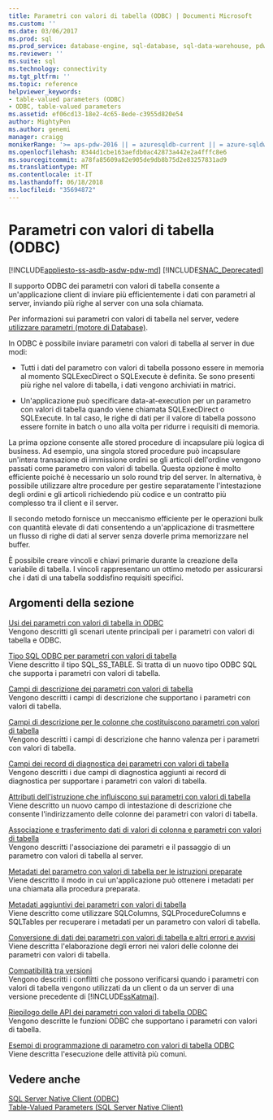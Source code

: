 ```yaml
---
title: Parametri con valori di tabella (ODBC) | Documenti Microsoft
ms.custom: ''
ms.date: 03/06/2017
ms.prod: sql
ms.prod_service: database-engine, sql-database, sql-data-warehouse, pdw
ms.reviewer: ''
ms.suite: sql
ms.technology: connectivity
ms.tgt_pltfrm: ''
ms.topic: reference
helpviewer_keywords:
- table-valued parameters (ODBC)
- ODBC, table-valued parameters
ms.assetid: ef06cd13-18e2-4c65-8ede-c3955d820e54
author: MightyPen
ms.author: genemi
manager: craigg
monikerRange: '>= aps-pdw-2016 || = azuresqldb-current || = azure-sqldw-latest || >= sql-server-2016 || = sqlallproducts-allversions'
ms.openlocfilehash: 8344d1cbe163aefdb0ac42873a442e2a4fffc8e6
ms.sourcegitcommit: a78fa85609a82e905de9db8b75d2e83257831ad9
ms.translationtype: MT
ms.contentlocale: it-IT
ms.lasthandoff: 06/18/2018
ms.locfileid: "35694872"
---
```

# <a name="table-valued-parameters-odbc"></a>Parametri con valori di tabella (ODBC)
[!INCLUDE[appliesto-ss-asdb-asdw-pdw-md](../../includes/appliesto-ss-asdb-asdw-pdw-md.md)]
[!INCLUDE[SNAC_Deprecated](../../includes/snac-deprecated.md)]

  Il supporto ODBC dei parametri con valori di tabella consente a un'applicazione client di inviare più efficientemente i dati con parametri al server, inviando più righe al server con una sola chiamata.  
  
 Per informazioni sui parametri con valori di tabella nel server, vedere [utilizzare parametri &#40;motore di Database&#41;](../../relational-databases/tables/use-table-valued-parameters-database-engine.md).  
  
 In ODBC è possibile inviare parametri con valori di tabella al server in due modi:  
  
-   Tutti i dati del parametro con valori di tabella possono essere in memoria al momento SQLExecDirect o SQLExecute è definita. Se sono presenti più righe nel valore di tabella, i dati vengono archiviati in matrici.  
  
-   Un'applicazione può specificare data-at-execution per un parametro con valori di tabella quando viene chiamata SQLExecDirect o SQLExecute. In tal caso, le righe di dati per il valore di tabella possono essere fornite in batch o uno alla volta per ridurre i requisiti di memoria.  
  
 La prima opzione consente alle stored procedure di incapsulare più logica di business. Ad esempio, una singola stored procedure può incapsulare un'intera transazione di immissione ordini se gli articoli dell'ordine vengono passati come parametro con valori di tabella. Questa opzione è molto efficiente poiché è necessario un solo round trip del server. In alternativa, è possibile utilizzare altre procedure per gestire separatamente l'intestazione degli ordini e gli articoli richiedendo più codice e un contratto più complesso tra il client e il server.  
  
 Il secondo metodo fornisce un meccanismo efficiente per le operazioni bulk con quantità elevate di dati consentendo a un'applicazione di trasmettere un flusso di righe di dati al server senza doverle prima memorizzare nel buffer.  
  
 È possibile creare vincoli e chiavi primarie durante la creazione della variabile di tabella. I vincoli rappresentano un ottimo metodo per assicurarsi che i dati di una tabella soddisfino requisiti specifici.  
  
## <a name="in-this-section"></a>Argomenti della sezione  
 [Usi dei parametri con valori di tabella in ODBC](../../relational-databases/native-client-odbc-table-valued-parameters/uses-of-odbc-table-valued-parameters.md)  
 Vengono descritti gli scenari utente principali per i parametri con valori di tabella e ODBC.  
  
 [Tipo SQL ODBC per parametri con valori di tabella](../../relational-databases/native-client-odbc-table-valued-parameters/odbc-sql-type-for-table-valued-parameters.md)  
 Viene descritto il tipo SQL_SS_TABLE. Si tratta di un nuovo tipo ODBC SQL che supporta i parametri con valori di tabella.  
  
 [Campi di descrizione dei parametri con valori di tabella](../../relational-databases/native-client-odbc-table-valued-parameters/table-valued-parameter-descriptor-fields.md)  
 Vengono descritti i campi di descrizione che supportano i parametri con valori di tabella.  
  
 [Campi di descrizione per le colonne che costituiscono parametri con valori di tabella](../../relational-databases/native-client-odbc-table-valued-parameters/descriptor-fields-for-table-valued-parameter-constituent-columns.md)  
 Vengono descritti i campi di descrizione che hanno valenza per i parametri con valori di tabella.  
  
 [Campi dei record di diagnostica dei parametri con valori di tabella](../../relational-databases/native-client-odbc-table-valued-parameters/table-valued-parameter-diagnostic-record-fields.md)  
 Vengono descritti i due campi di diagnostica aggiunti ai record di diagnostica per supportare i parametri con valori di tabella.  
  
 [Attributi dell'istruzione che influiscono sui parametri con valori di tabella](../../relational-databases/native-client-odbc-table-valued-parameters/statement-attributes-that-affect-table-valued-parameters.md)  
 Viene descritto un nuovo campo di intestazione di descrizione che consente l'indirizzamento delle colonne dei parametri con valori di tabella.  
  
 [Associazione e trasferimento dati di valori di colonna e parametri con valori di tabella](../../relational-databases/native-client-odbc-table-valued-parameters/binding-and-data-transfer-of-table-valued-parameters-and-column-values.md)  
 Vengono descritti l'associazione dei parametri e il passaggio di un parametro con valori di tabella al server.  
  
 [Metadati del parametro con valori di tabella per le istruzioni preparate](../../relational-databases/native-client-odbc-table-valued-parameters/table-valued-parameter-metadata-for-prepared-statements.md)  
 Viene descritto il modo in cui un'applicazione può ottenere i metadati per una chiamata alla procedura preparata.  
  
 [Metadati aggiuntivi dei parametri con valori di tabella](../../relational-databases/native-client-odbc-table-valued-parameters/additional-table-valued-parameter-metadata.md)  
 Viene descritto come utilizzare SQLColumns, SQLProcedureColumns e SQLTables per recuperare i metadati per un parametro con valori di tabella.  
  
 [Conversione di dati dei parametri con valori di tabella e altri errori e avvisi](../../relational-databases/native-client-odbc-table-valued-parameters/table-valued-parameter-data-conversion-and-other-errors-and-warnings.md)  
 Viene descritta l'elaborazione degli errori nei valori delle colonne dei parametri con valori di tabella.  
  
 [Compatibilità tra versioni](../../relational-databases/native-client-odbc-table-valued-parameters/cross-version-compatibility.md)  
 Vengono descritti i conflitti che possono verificarsi quando i parametri con valori di tabella vengono utilizzati da un client o da un server di una versione precedente di [!INCLUDE[ssKatmai](../../includes/sskatmai-md.md)].  
  
 [Riepilogo delle API dei parametri con valori di tabella ODBC](../../relational-databases/native-client-odbc-table-valued-parameters/odbc-table-valued-parameter-api-summary.md)  
 Vengono descritte le funzioni ODBC che supportano i parametri con valori di tabella.  
  
 [Esempi di programmazione di parametro con valori di tabella ODBC](http://msdn.microsoft.com/library/3f52b7a7-f2bd-4455-b79e-d015fb397726)  
 Viene descritta l'esecuzione delle attività più comuni.  
  
## <a name="see-also"></a>Vedere anche  
 [SQL Server Native Client &#40;ODBC&#41;](../../relational-databases/native-client/odbc/sql-server-native-client-odbc.md)   
 [Table-Valued Parameters &#40;SQL Server Native Client&#41;](../../relational-databases/native-client/features/table-valued-parameters-sql-server-native-client.md)  
  
  
